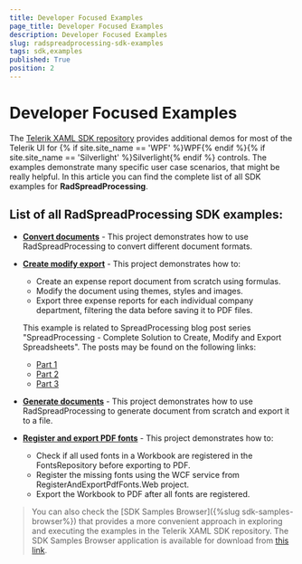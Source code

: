 ```yaml
---
title: Developer Focused Examples
page_title: Developer Focused Examples
description: Developer Focused Examples
slug: radspreadprocessing-sdk-examples
tags: sdk,examples
published: True
position: 2
---
```


# Developer Focused Examples

The [Telerik XAML SDK repository](https://github.com/telerik/xaml-sdk/tree/master/) provides additional demos for most of the Telerik UI for {% if site.site_name == 'WPF' %}WPF{% endif %}{% if site.site_name == 'Silverlight' %}Silverlight{% endif %} controls. The examples demonstrate many specific user case scenarios, that might be really helpful. In this article you can find the complete list of all SDK examples for __RadSpreadProcessing__.

## List of all RadSpreadProcessing SDK examples:



* __[Convert documents](https://github.com/telerik/xaml-sdk/tree/master/SpreadProcessing/ConvertDocuments)__ - This project demonstrates how to use RadSpreadProcessing to convert different document formats.

* __[Create modify export](https://github.com/telerik/xaml-sdk/tree/master/SpreadProcessing/CreateModifyExport)__ - This project demonstrates how to:
	- Create an expense report document from scratch using formulas.
	- Modify the document using themes, styles and images.
	- Export three expense reports for each individual company department, filtering the data before saving it to PDF files.

	This example is related to SpreadProcessing blog post series "SpreadProcessing - Complete Solution to Create, Modify and Export Spreadsheets". The posts may be found on the following links:
	- [Part 1](http://blogs.telerik.com/blogs/14-09-09/spreadprocessing---complete-solution-to-create-modify-and-export-spreadsheets---part-i)
	- [Part 2](http://blogs.telerik.com/blogs/14-11-24/spreadprocessing---complete-solution-to-create-modify-and-export-spreadsheets---part-ii)
	- [Part 3](http://blogs.telerik.com/blogs/15-03-24/spreadprocessing-complete-solution-to-create-modify-and-export-spreadsheets-part-iii)

* __[Generate documents](https://github.com/telerik/xaml-sdk/tree/master/SpreadProcessing/GenerateDocuments)__ - This project demonstrates how to use RadSpreadProcessing to generate document from scratch and export it to a file.

* __[Register and export PDF fonts](https://github.com/telerik/xaml-sdk/tree/master/SpreadProcessing/RegisterAndExportPdfFonts)__ - This project demonstrates how to:
	-  Check if all used fonts in a Workbook are registered in the FontsRepository before exporting to PDF.
	-  Register the missing fonts using the WCF service from RegisterAndExportPdfFonts.Web project.
	-  Export the Workbook to PDF after all fonts are registered.


>You can also check the [SDK Samples Browser]({%slug sdk-samples-browser%}) that provides a more convenient approach in exploring and executing the examples in the Telerik XAML SDK repository. The SDK Samples Browser application is available for download from [this link](http://demos.telerik.com/xaml-sdkbrowser/).